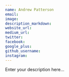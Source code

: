 ```yaml
---
name: Andrew Patterson
email:
image:
description_markdown:
website_url:
medium_url:
twitter:
facebook:
google_plus:
github_username:
instagram:
---
```


Enter your description here...
